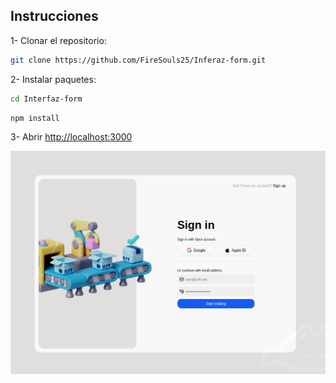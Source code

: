 ## Instrucciones

1- Clonar el repositorio:

```bash
git clone https://github.com/FireSouls25/Inferaz-form.git
```

2- Instalar paquetes:

```bash
cd Interfaz-form
```

```bash
npm install
```

3- Abrir [http://localhost:3000](http://localhost:3000)

![Vista al form](Form.png)
